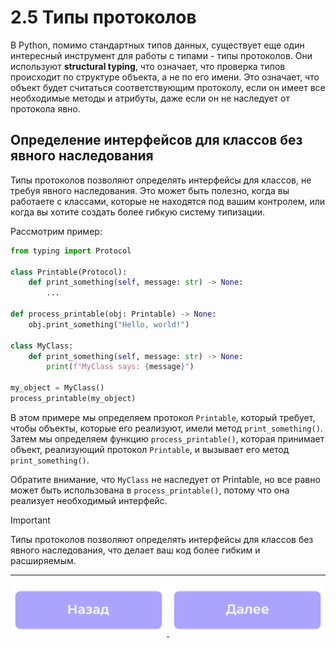 # 2.5 Типы протоколов
В Python, помимо стандартных типов данных, существует еще один интересный инструмент для работы с типами - типы протоколов. Они используют **structural typing**, что означает, что проверка типов происходит по структуре объекта, а не по его имени. Это означает, что объект будет считаться соответствующим протоколу, если он имеет все необходимые методы и атрибуты, даже если он не наследует от протокола явно.

## Определение интерфейсов для классов без явного наследования
Типы протоколов позволяют определять интерфейсы для классов, не требуя явного наследования. Это может быть полезно, когда вы работаете с классами, которые не находятся под вашим контролем, или когда вы хотите создать более гибкую систему типизации.

Рассмотрим пример:
```python
from typing import Protocol

class Printable(Protocol):
    def print_something(self, message: str) -> None:
        ...

def process_printable(obj: Printable) -> None:
    obj.print_something("Hello, world!")

class MyClass:
    def print_something(self, message: str) -> None:
        print(f"MyClass says: {message}")

my_object = MyClass()
process_printable(my_object)
```

В этом примере мы определяем протокол `Printable`, который требует, чтобы объекты, которые его реализуют, имели метод `print_something()`. Затем мы определяем функцию `process_printable()`, которая принимает объект, реализующий протокол `Printable`, и вызывает его метод `print_something()`.

Обратите внимание, что `MyClass` не наследует от Printable, но все равно может быть использована в `process_printable()`, потому что она реализует необходимый интерфейс.

> [!IMPORTANT]
> Типы протоколов позволяют определять интерфейсы для классов без явного наследования, что делает ваш код более гибким и расширяемым.


***

<div align="center">
    <a href="./Типы_Any_и_NoReturn.md">
        <img src="./assets/back.png" alt="Назад" style="width: 250px;">
    </a>
    <a href="./Интеграция_mypy.md">
        <img src="./assets/next.png" alt="Далее" style="width: 250px;">
    </a>
</div>